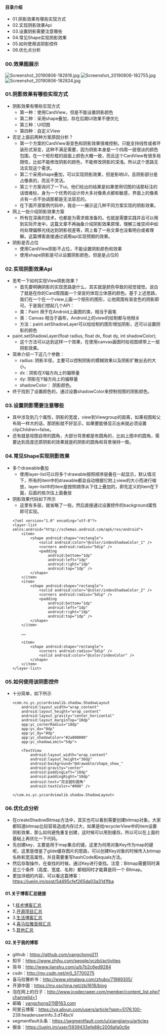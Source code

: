 #### 目录介绍
- 01.阴影效果有哪些实现方式
- 02.实现阴影效果Api
- 03.设置阴影需要注意哪些
- 04.常见Shape实现阴影效果
- 05.如何使用该阴影控件
- 06.优化点分析



### 00.效果图展示
![Screenshot_20190806-182816.jpg](https://upload-images.jianshu.io/upload_images/4432347-be385fe1a697995a.jpg?imageMogr2/auto-orient/strip%7CimageView2/2/w/240)
![Screenshot_20190806-182755.jpg](https://upload-images.jianshu.io/upload_images/4432347-91184085e606105e.jpg?imageMogr2/auto-orient/strip%7CimageView2/2/w/240)
![Screenshot_20190806-182824.jpg](https://upload-images.jianshu.io/upload_images/4432347-0c5e47a40e39faa4.jpg?imageMogr2/auto-orient/strip%7CimageView2/2/w/240)



### 01.阴影效果有哪些实现方式
- 阴影效果有哪些实现方式
    - 第一种：使用CardView，但是不能设置阴影颜色
    - 第二种：采用shape叠加，存在后期UI效果不便优化
    - 第三种：UI切图
    - 第四种：自定义View
- 否定上面前两种方案原因分析？
    - 第一个方案的CardView渐变色和阴影效果很难控制，只能支持线性或者环装形式渐变，这种不满足需要，因为阴影本身是一个四周一层很淡的颜色包围，在一个矩形框的层面上颜色大概一致，而且这个CardView有很多局限性，比如不能修改阴影的颜色，不能修改阴影的深浅。所以这个思路无法实现这个需求。
    - 第二个采用shape叠加，可以实现阴影效果，但是影响UI，且阴影部分是占像素的，而且不灵活。
    - 第三个方案询问了一下ui。他们给出的结果是如果使用切图的话那标注的话很难标，身为一个优秀的设计师大多对像素点都和敏感，界面上的像素点有一点不协调那都是无法容忍的。
    - 在下面开源案例代码中，我会一一展示这几种不同方案实现的阴影效果。
- 网上一些介绍阴影效果方案
    - 所有在深奥的技术，也都是为需求做准备的。也就是需要实践并且可以用到实际开发中，这篇文章不再抽象介绍阴影效果原理，理解三维空间中如何处理偏移光线达到阴影视差等，网上看了一些文章也没看明白或者理解。这篇博客直接通过调用api实现预期的效果。
- 阴影是否占位
    - 使用CardView阴影不占位，不能设置阴影颜色和效果
    - 使用shape阴影是可以设置阴影颜色，但是是占位的



### 02.实现阴影效果Api
- 思考一下如何实现View阴影效果？
    - 首先要明确阴影的实现思路是什么，其实就是颜色导致的视觉错觉。说白了就是在你的Card周围画一个渐变的体现立体感的颜色。基于上述思路，我们在一个在一个view上画一个矩形的图形，让他周围有渐变色的阴影即可。于是我们想起几个API：
    - 类：Paint 用于在Android上画图的类，相当于画笔
    - 类：Canvas 相当于画布，Android上的view的绘制都与他相关
    - 方法：paint.setShadowLayer可以给绘制的图形增加阴影，还可以设置阴影的颜色
- paint.setShadowLayer(float radius, float dx, float dy, int shadowColor);
    - 这个方法可以达到这样一个效果，在使用canvas画图时给视图顺带上一层阴影效果。
- 简单介绍一下这几个参数：
    - radius: 阴影半径，主要可以控制阴影的模糊效果以及阴影扩散出去的大小。
    - dx：阴影在X轴方向上的偏移量
    - dy: 阴影在Y轴方向上的偏移量
    - shadowColor： 阴影颜色。
- 终于找到了设置颜色的，通过设置shadowColor来控制视图的阴影颜色。



### 03.设置阴影需要注意哪些
- 其中涉及到几个属性，阴影的宽度，view到Viewgroup的距离，如果视图和父布局一样大的话，那阴影就不好显示，如果要能够显示出来就必须设置clipChildren=false。
- 还有就是视图自带的圆角，大部分背景都是有圆角的，比如上图中的圆角，需要达到高度还原阴影的效果就是的阴影的圆角和背景保持一致。




### 04.常见Shape实现阴影效果
- 多个drawable叠加
    - 使用layer-list可以将多个drawable按照顺序层叠在一起显示，默认情况下，所有的item中的drawable都会自动根据它附上view的大小而进行缩放，layer-list中的item是按照顺序从下往上叠加的，即先定义的item在下面，后面的依次往上面叠放
- 阴影效果代码如下所示
    - 这里有多层，就省略了一些。然后直接通过设置控件的background属性即可实现。
    ```
    <?xml version="1.0" encoding="utf-8"?>
    <layer-list xmlns:android="http://schemas.android.com/apk/res/android">
        <item>
            <shape android:shape="rectangle">
                <solid android:color="@color/indexShadowColor_1" />
                <corners android:radius="5dip" />
                <padding
                    android:bottom="1dp"
                    android:left="1dp"
                    android:right="1dp"
                    android:top="1dp" />
            </shape>
        </item>
        <item>
            <shape android:shape="rectangle">
                <solid android:color="@color/indexShadowColor_2" />
                <corners android:radius="5dip" />
                <padding
                    android:bottom="1dp"
                    android:left="1dp"
                    android:right="1dp"
                    android:top="1dp" />
            </shape>
        </item>
        
        ……
    
        <item>
            <shape android:shape="rectangle">
                <corners android:radius="5dip" />
                <solid android:color="@color/indexColor" />
            </shape>
        </item>
    </layer-list>
    ```



### 05.如何使用该阴影控件
- 十分简单，如下所示
    ```
    <com.ns.yc.yccardviewlib.shadow.ShadowLayout
        android:layout_width="wrap_content"
        android:layout_height="wrap_content"
        android:layout_gravity="center_horizontal"
        android:layout_marginTop="10dp"
        app:yc_cornerRadius="18dp"
        app:yc_dx="0dp"
        app:yc_dy="0dp"
        app:yc_shadowColor="#2a000000"
        app:yc_shadowLimit="5dp">
    
        <TextView
            android:layout_width="wrap_content"
            android:layout_height="36dp"
            android:background="@drawable/shape_show_"
            android:gravity="center"
            android:paddingLeft="10dp"
            android:paddingRight="10dp"
            android:text="完全圆形圆角"
            android:textColor="#000" />
    
    </com.ns.yc.yccardviewlib.shadow.ShadowLayout>
    ```




### 06.优化点分析
- 在createShadowBitmap方法中，其实也可以看到需要创建bitmap对象。大家都知道bitmap比较容易造成内存过大，如果是给recyclerView中的item设置阴影效果，那么如何避免重复创建，这时候可以用到缓存。所以可以在上面的基础上再优化一下代码。
- 先创建key，主要是用于map集合的键。这里为何用对象Key作为map的键呢，这里是借鉴了glide缓存图片的思路，可以创建Key对象的时候传入bitmap名称和宽高属性，并且需要重写hashCode和equals方法。
- 然后存取操作，在查找的时候，通过Key进行查找。注意：Bitmap需要同时满足三个条件（高度、宽度、名称）都相同时才能算是同一个 Bitmap。
- 更加详细的内容，可以看这篇博客：https://juejin.im/post/5d495cfef265da03a31d1fba



#### 01.关于博客汇总链接
- 1.[技术博客汇总](https://www.jianshu.com/p/614cb839182c)
- 2.[开源项目汇总](https://blog.csdn.net/m0_37700275/article/details/80863574)
- 3.[生活博客汇总](https://blog.csdn.net/m0_37700275/article/details/79832978)
- 4.[喜马拉雅音频汇总](https://www.jianshu.com/p/f665de16d1eb)
- 5.[其他汇总](https://www.jianshu.com/p/53017c3fc75d)



#### 02.关于我的博客
- github：https://github.com/yangchong211
- 知乎：https://www.zhihu.com/people/yczbj/activities
- 简书：http://www.jianshu.com/u/b7b2c6ed9284
- csdn：http://my.csdn.net/m0_37700275
- 喜马拉雅听书：http://www.ximalaya.com/zhubo/71989305/
- 开源中国：https://my.oschina.net/zbj1618/blog
- 泡在网上的日子：http://www.jcodecraeer.com/member/content_list.php?channelid=1
- 邮箱：yangchong211@163.com
- 阿里云博客：https://yq.aliyun.com/users/article?spm=5176.100- 239.headeruserinfo.3.dT4bcV
- segmentfault头条：https://segmentfault.com/u/xiangjianyu/articles
- 掘金：https://juejin.im/user/5939433efe88c2006afa0c6e



